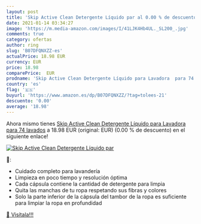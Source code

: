 ```yaml
---
layout: post
title: 'Skip Active Clean Detergente Líquido par al 0.00 % de descuento'
date: 2021-01-14 03:34:27
image: 'https://m.media-amazon.com/images/I/41LJK4Hb4UL._SL200_.jpg'
comments: true
category: ofertas
author: ring
slug: 'B07DFQNXZZ-es'
actualPrice: 18.98 EUR
currency: EUR
price: 18.98
comparePrice:  EUR
prodname: 'Skip Active Clean Detergente Líquido para Lavadora  para 74 lavados'
country: 'es'
flag: '🇪🇸'
buyurl: 'https://www.amazon.es/dp/B07DFQNXZZ/?tag=tolees-21'
descuento: '0.00'
average: '18.98'
---
```


Ahora mismo tienes [Skip Active Clean Detergente Líquido para Lavadora  para 74 lavados](https://www.amazon.es/dp/B07DFQNXZZ/?tag=tolees-21) a 18.98 EUR (original:  EUR) (0.00 %  de descuento) en el siguiente enlace!

[![Skip Active Clean Detergente Líquido par](https://m.media-amazon.com/images/I/41LJK4Hb4UL._SL200_.jpg)](https://www.amazon.es/dp/B07DFQNXZZ/?tag=tolees-21)

🔎:

- Cuidado completo para lavandería
- Limpieza en poco tiempo y resolución óptima
- Cada cápsula contiene la cantidad de detergente para limpia
- Quita las manchas de tu ropa respetando sus fibras y colores
- Solo la parte inferior de la cápsula del tambor de la ropa es suficiente para limpiar la ropa en profundidad

[🛒 Visítala!!!](https://www.amazon.es/dp/B07DFQNXZZ/?tag=tolees-21)
